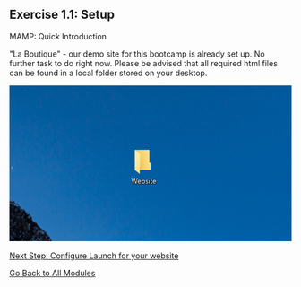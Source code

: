 ## Exercise 1.1: Setup

MAMP: Quick Introduction

"La Boutique" - our demo site for this bootcamp is already set up. No further task to do right now.
Please be advised that all required html files can be found in a local folder stored on your desktop.

![Launch Setup](/images/mamp.png)

[Next Step: Configure Launch for your website](./launch/README.md)

[Go Back to All Modules](./aam-bootcamp)
